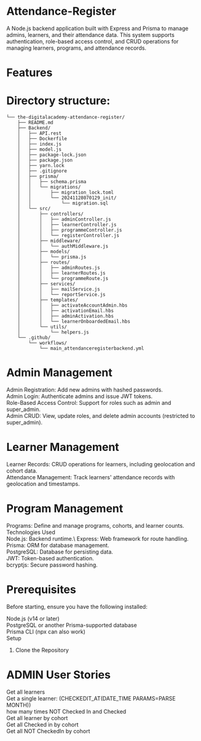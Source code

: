 # Attendance-Register

A Node.js backend application built with Express and Prisma to manage admins, learners, and their attendance data. This system supports authentication, role-based access control, and CRUD operations for managing learners, programs, and attendance records.

# Features

# Directory structure:
```
└── the-digitalacademy-attendance-register/
    ├── README.md
    ├── Backend/
    │   ├── API.rest
    │   ├── Dockerfile
    │   ├── index.js
    │   ├── model.js
    │   ├── package-lock.json
    │   ├── package.json
    │   ├── yarn.lock
    │   ├── .gitignore
    │   ├── prisma/
    │   │   ├── schema.prisma
    │   │   └── migrations/
    │   │       ├── migration_lock.toml
    │   │       └── 20241128070129_init/
    │   │           └── migration.sql
    │   └── src/
    │       ├── controllers/
    │       │   ├── adminController.js
    │       │   ├── learnerController.js
    │       │   ├── programmeController.js
    │       │   └── registerController.js
    │       ├── middleware/
    │       │   └── authMiddleware.js
    │       ├── models/
    │       │   └── prisma.js
    │       ├── routes/
    │       │   ├── adminRoutes.js
    │       │   ├── learnerRoutes.js
    │       │   └── programmeRoute.js
    │       ├── services/
    │       │   ├── mailService.js
    │       │   └── reportService.js
    │       ├── templates/
    │       │   ├── activateAccountAdmin.hbs
    │       │   ├── activationEmail.hbs
    │       │   ├── adminActivation.hbs
    │       │   └── learnerOnboardedEmail.hbs
    │       └── utils/
    │           └── helpers.js
    └── .github/
        └── workflows/
            └── main_attendanceregisterbackend.yml

```

# Admin Management
Admin Registration: Add new admins with hashed passwords. \
Admin Login: Authenticate admins and issue JWT tokens.\
Role-Based Access Control: Support for roles such as admin and super_admin.\
Admin CRUD: View, update roles, and delete admin accounts (restricted to super_admin).

# Learner Management 
Learner Records: CRUD operations for learners, including geolocation and cohort data. \
Attendance Management: Track learners' attendance records with geolocation and timestamps. 

# Program Management
Programs: Define and manage programs, cohorts, and learner counts. \
Technologies Used \
Node.js: Backend runtime.\ 
Express: Web framework for route handling. \
Prisma: ORM for database management. \
PostgreSQL: Database for persisting data. \
JWT: Token-based authentication. \
bcryptjs: Secure password hashing. 

# Prerequisites
Before starting, ensure you have the following installed: 

Node.js (v14 or later) \
PostgreSQL or another Prisma-supported database \
Prisma CLI (npx can also work) \
Setup  
1. Clone the Repository 

# ADMIN User Stories
  Get all learners \
 Get a single learner:
 (CHECKEDIT_AT(DATE_TIME PARAMS=PARSE MONTH)) \
 how many times NOT  Checked In and Checked \
Get all learner by cohort \
Get all Checked in by cohort \
Get all NOT CheckedIn by cohort 

